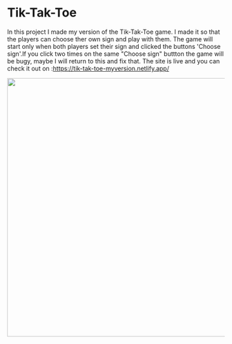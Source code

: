 # Tik-Tak-Toe

In this project I made my version of the Tik-Tak-Toe game.
I made it so that the players can choose ther own sign and play with them.
The game will start only when both players set their sign and clicked the buttons 'Choose sign'.If you click two times on the same "Choose sign" buttton the game will be bugy, maybe I will return to this and fix that.
The site is live and you can check it out on :https://tik-tak-toe-myversion.netlify.app/

<img src='https://i.ibb.co/4Y3PkPw/tiktaktoe.png' width=800 height=600>
